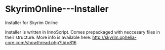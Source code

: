 SkyrimOnline---Installer
========================

Installer for Skyrim Online


Installer is written in InnoScript. Comes prepackaged with neccesary files in their structure.
More info is available here: http://skyrim.ophelia-core.com/showthread.php?tid=816
